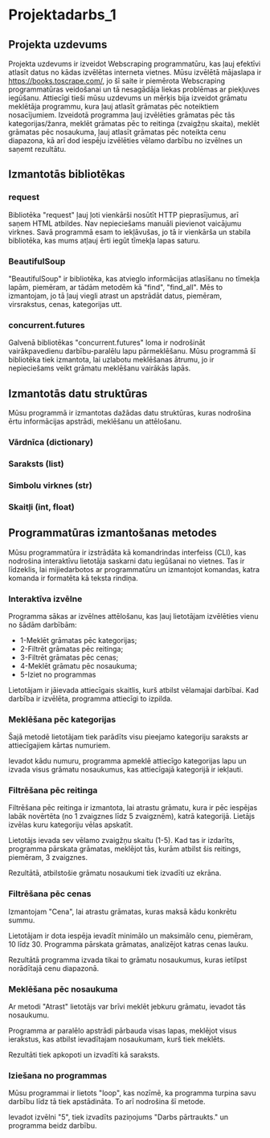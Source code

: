 # Projektadarbs_1
## Projekta uzdevums
Projekta uzdevums ir izveidot Webscraping programmatūru, kas ļauj efektīvi atlasīt datus no kādas izvēlētas interneta vietnes. 
Mūsu izvēlētā mājaslapa ir https://books.toscrape.com/, jo šī saite ir piemērota Webscraping programmatūras veidošanai un tā nesagādāja liekas problēmas ar piekļuves iegūšanu. Attiecīgi tieši mūsu uzdevums un mērķis bija izveidot grāmatu meklētāja programmu, kura ļauj atlasīt grāmatas pēc noteiktiem nosacījumiem. 
Izveidotā programma ļauj izvēlēties grāmatas pēc tās kategorijas/žanra, meklēt grāmatas pēc to reitinga (zvaigžņu skaita), meklēt grāmatas pēc nosaukuma, ļauj atlasīt grāmatas pēc noteikta cenu diapazona, kā arī dod iespēju izvēlēties vēlamo darbību no izvēlnes un saņemt rezultātu. 

## Izmantotās bibliotēkas
### request
Bibliotēka "request" ļauj ļoti vienkārši nosūtīt HTTP pieprasījumus, arī saņem HTML atbildes. Nav nepieciešams manuāli pievienot vaicājumu virknes.
Savā programmā esam to iekļāvušas, jo tā ir vienkārša un stabila bibliotēka, kas mums atļauj ērti iegūt tīmekļa lapas saturu.

### BeautifulSoup
"BeautifulSoup" ir bibliotēka, kas atvieglo informācijas atlasīšanu no tīmekļa lapām, piemēram, ar tādām metodēm kā "find", "find_all".
Mēs to izmantojam, jo tā ļauj viegli atrast un apstrādāt datus, piemēram, virsrakstus, cenas, kategorijas utt.

### concurrent.futures
Galvenā bibliotēkas "concurrent.futures" loma ir nodrošināt vairākpavedienu darbību-paralēlu lapu pārmeklēšanu. 
Mūsu programmā šī bibliotēka tiek izmantota, lai uzlabotu meklēšanas ātrumu, jo ir nepieciešams veikt grāmatu meklēšanu vairākās lapās.


## Izmantotās datu struktūras
Mūsu programmā ir izmantotas dažādas datu struktūras, kuras nodrošina ērtu informācijas apstrādi, meklēšanu un attēlošanu.
### Vārdnīca (dictionary)

### Saraksts (list)

### Simbolu virknes (str)

### Skaitļi (int, float)

## Programmatūras izmantošanas metodes
Mūsu programmatūra ir izstrādāta kā komandrindas interfeiss (CLI), kas nodrošina interaktīvu lietotāja saskarni datu iegūšanai no vietnes. Tas ir līdzeklis, lai mijiedarbotos ar programmatūru un izmantojot komandas, katra komanda ir formatēta kā teksta rindiņa. 
### Interaktīva izvēlne
Programma sākas ar izvēlnes attēlošanu, kas ļauj lietotājam izvēlēties vienu no šādām darbībām:
+ 1-Meklēt grāmatas pēc kategorijas;
+ 2-Filtrēt grāmatas pēc reitinga;
+ 3-Filtrēt grāmatas pēc cenas;
+ 4-Meklēt grāmatu pēc nosaukuma;
+ 5-Iziet no programmas

Lietotājam ir jāievada attiecīgais skaitlis, kurš atbilst vēlamajai darbībai. Kad darbība ir izvēlēta, programma attiecīgi to izpilda.
### Meklēšana pēc kategorijas
Šajā metodē lietotājam tiek parādīts visu pieejamo kategoriju saraksts ar attiecīgajiem kārtas numuriem. 

Ievadot kādu numuru, programma apmeklē attiecīgo kategorijas lapu un izvada visus grāmatu nosaukumus, kas attiecīgajā kategorijā ir iekļauti.
### Filtrēšana pēc reitinga
Filtrēšana pēc reitinga ir izmantota, lai atrastu grāmatu, kura ir pēc iespējas labāk novērtēta (no 1 zvaigznes līdz 5 zvaigznēm), katrā kategorijā. Lietājs izvēlas kuru kategoriju vēlas apskatīt.

Lietotājs ievada sev vēlamo zvaigžņu skaitu (1-5). Kad tas ir izdarīts, programma pārskata grāmatas, meklējot tās, kurām atbilst šis reitings, piemēram, 3 zvaigznes.

Rezultātā, atbilstošie grāmatu nosaukumi tiek izvadīti uz ekrāna.
### Filtrēšana pēc cenas
Izmantojam "Cena", lai atrastu grāmatas, kuras maksā kādu konkrētu summu. 

Lietotājam ir dota iespēja ievadīt minimālo un maksimālo cenu, piemēram, 10 līdz 30. Programma pārskata grāmatas, analizējot katras cenas lauku. 

Rezultātā programma izvada tikai to grāmatu nosaukumus, kuras ietilpst norādītajā cenu diapazonā.
### Meklēšana pēc nosaukuma
Ar metodi "Atrast" lietotājs var brīvi meklēt jebkuru grāmatu, ievadot tās nosaukumu. 

Programma ar paralēlo apstrādi pārbauda visas lapas, meklējot visus ierakstus, kas atbilst ievadītajam nosaukumam, kurš tiek meklēts. 

Rezultāti tiek apkopoti un izvadīti kā saraksts.
### Iziešana no programmas
Mūsu programmai ir lietots "loop", kas nozīmē, ka programma turpina savu darbību līdz tā tiek apstādināta. To arī nodrošina šī metode.

Ievadot izvēlni "5", tiek izvadīts paziņojums "Darbs pārtraukts." un programma beidz darbību.

